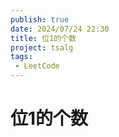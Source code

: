 ```yaml
---
publish: true
date: 2024/07/24 22:30
title: 位1的个数
project: tsalg
tags:
 - LeetCode
---
```


# 位1的个数
